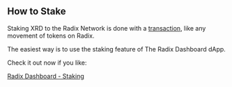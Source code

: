 ## How to Stake

Staking XRD to the Radix Network is done with a [transaction](?glossaryAnchor=transaction), like any movement of tokens on Radix.

The easiest way is to use the staking feature of The Radix Dashboard dApp.

Check it out now if you like:

[Radix Dashboard - Staking](https://dashboard.radixdlt.com/network-staking)